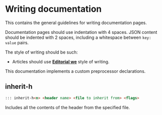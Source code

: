 # Writing documentation

This contains the general guidelines for writing documentation pages.

Documentation pages should use indentation with 4 spaces. JSON content should be indented with 2 spaces, including a whitespace between `key: value` pairs.

The style of writing should be such:

- Articles should use [**Editorial we**](https://en.wikipedia.org/wiki/We#Editorial_we) style of writing.

This documentation implements a custom preprocessor declarations.

## inherit-h<n>

```md
::: inherit-h<n> <header name> <file to inherit from> <flags>
```

Includes all the contents of the header from the specified file.
